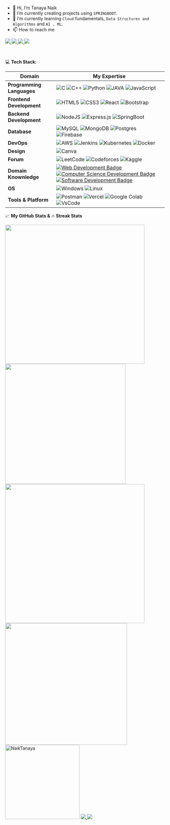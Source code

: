 
<!--[![Hello World, I'm Tanaya!](assets/tanaya.gif)](https://github.com/NaikTanaya) -->

- 👋 Hi, I’m Tanaya Naik
- 👀 I’m currently creating projects using ```SPRINGBOOT```.
- 🌱 I’m currently learning ```Cloud``` fundamentals, ```Data Structures and Algorithms``` and ```AI , ML```.
- 📫 How to reach me 
<p>
    <a href='https://www.linkedin.com/in/tanaya-naik-92247622a/' target='_blank'>
        <img src='https://img.shields.io/badge/linkedin%20-%230077B5.svg?&style=for-the-badge&logo=linkedin&logoColor=white'/>
    </a>
    <a href='https://tanaya-portfolio.vercel.app/' target='_blank'>
        <img src='https://img.shields.io/badge/Portfolio-%23000000.svg?style=for-the-badge&logo=firefox&logoColor=#FF7139'/>
    </a>
    <a href='https://twitter.com/TanayaNaik3' target='_blank'>
        <img src='https://img.shields.io/badge/Twitter-1DA1F2?style=for-the-badge&logo=twitter&logoColor=white'/>
    </a>
    <a href='#' target='_blank'>
        <img src='https://img.shields.io/badge/Instagram-E4405F?style=for-the-badge&logo=instagram&logoColor=white'/>
    </a>
</p>
<br>

💻 **Tech Stack:**

Domain | My Expertise
--- | --- 
**Programming Languages**  | ![C](https://img.shields.io/badge/C-00599C?style=flat&logo=c&logoColor=white) ![C++](https://img.shields.io/badge/c++-%2300599C.svg?style=flat&logo=c%2B%2B&logoColor=white) ![Python](https://img.shields.io/badge/python-3670A0?style=flat&logo=python&logoColor=ffdd54) ![JAVA](https://img.shields.io/badge/Java-ED8B00?style=flat&logo=java&logoColor=white) ![JavaScript](https://img.shields.io/badge/javascript-%23323330.svg?style=flat&logo=javascript&logoColor=%23F7DF1E) 
**Frontend Development**  |![HTML5](https://img.shields.io/badge/html5-%23E34F26.svg?style=flat&logo=html5&logoColor=white) ![CSS3](https://img.shields.io/badge/css3-%231572B6.svg?style=flat&logo=css3&logoColor=white) ![React](https://img.shields.io/badge/react-%2320232a.svg?style=flat&logo=react&logoColor=%2361DAFB) ![Bootstrap](https://img.shields.io/badge/bootstrap-%23563D7C.svg?style=flat&logo=bootstrap&logoColor=white)
**Backend Development**  | ![NodeJS](https://img.shields.io/badge/node.js-6DA55F?style=flat&logo=node.js&logoColor=white) ![Express.js](https://img.shields.io/badge/express.js-%23404d59.svg?style=flat&logo=express&logoColor=%2361DAFB) ![SpringBoot](https://img.shields.io/badge/springBoot-%236DB33F.svg?style=flat&logo=spring&logoColor=white)
**Database**  |![MySQL](https://img.shields.io/badge/mysql-4479A1.svg?style=flat&logo=mysql&logoColor=white) ![MongoDB](https://img.shields.io/badge/MongoDB-%234ea94b.svg?style=flat&logo=mongodb&logoColor=white) ![Postgres](https://img.shields.io/badge/postgres-%23316192.svg?style=flat&logo=postgresql&logoColor=white) ![Firebase](https://img.shields.io/badge/firebase-a08021?style=flat&logo=firebase&logoColor=ffcd34)
**DevOps**  | ![AWS](https://img.shields.io/badge/AWS-%23FF9900.svg?style=flat&logo=amazon-aws&logoColor=white) ![Jenkins](https://img.shields.io/badge/jenkins-%232C5263.svg?style=flat&logo=jenkins&logoColor=white) ![Kubernetes](https://img.shields.io/badge/kubernetes-%23326ce5.svg?style=flat&logo=kubernetes&logoColor=white) ![Docker](https://img.shields.io/badge/docker-%230db7ed.svg?style=flat&logo=docker&logoColor=white)
**Design**  | ![Canva](https://img.shields.io/badge/Canva-%2300C4CC.svg?style=flat&logo=Canva&logoColor=white)
**Forum**  | ![LeetCode](https://img.shields.io/badge/LeetCode-000000?style=flat&logo=LeetCode&logoColor=#d16c06) ![Codeforces](https://img.shields.io/badge/Codeforces-445f9d?style=flat&logo=Codeforces&logoColor=white) ![Kaggle](https://img.shields.io/badge/Kaggle-035a7d?style=flat&logo=kaggle&logoColor=white)
**Domain Knownledge**  | [![Web Development Badge](https://img.shields.io/badge/-Web%20Development-01D277?style=flat&logoColor=white)](https://github.com/BEPb/BEPb) [![Computer Science Development Badge](https://img.shields.io/badge/-Computer%20Science-FAB040?style=flat&logoColor=white)](https://github.com/search?q=user%3ABEPb&type=Repositories) [![Software Development Badge](https://img.shields.io/badge/-Software%20Development-FF6600?style=flat&logoColor=white)](https://github.com/search?q=user%3ABEPb&type=Repositories) 
**OS**  | ![Windows](https://img.shields.io/badge/Windows-0078D6?style=flat&logo=windows&logoColor=white) ![Linux](https://img.shields.io/badge/Linux-FCC624?style=flat&logo=linux&logoColor=black)
**Tools & Platform**  | ![Postman](https://img.shields.io/badge/Postman-FF6C37?style=flat&logo=Postman&logoColor=white) ![Vercel](https://img.shields.io/badge/vercel-%23000000.svg?style=flat&logo=vercel&logoColor=white) ![Google Colab](https://img.shields.io/badge/Colab-F9AB00?logo=googlecolab&color=525252) ![VsCode](https://img.shields.io/badge/-vscode-0066ff?logo=%22visual-studio%22) 


<!--🔥 **Streak Stats**

 <img width="450em" height="280em" src="https://github-readme-streak-stats.herokuapp.com/?user=ryo-ma&theme=black-ice" alt="mystats"  />-->


📈 **My GitHub Stats &** 🔥 **Streak Stats**
<!--<p  align="left"> 
<a href="https://github.com/NaikTanaya">
    <img height="180em" src="https://github-readme-stats-sigma-five.vercel.app/api?username=NaikTanaya&show_icons=true&hide_border=true&theme=algolia&include_all_commits=true&count_private=true" alt=""/>
    <img height="180em" src="http://github-profile-summary-cards.vercel.app/api/cards/repos-per-language?username=NaikTanaya&theme=algolia&include_all_commits=true&count_private=true" alt=""/>
    <img height="180em" src="https://github-profile-summary-cards.vercel.app/api/cards/profile-details?username=NaikTanaya&theme=algolia" alt="NaikTanaya"/>
    <!-- <img height="180em" src="https://github-readme-stats-sigma-five.vercel.app/api/top-langs/?username=sanket95droid&theme=algolia&hide_border=true&hide=c%2B%2B&layout=compact"/> -->
<!--</a>
</p>-->

<div>
  <img width="440px"  src="https://github-readme-stats-sigma-five.vercel.app/api?username=NaikTanaya&show_icons=true&theme=algolia">
  <img width="380px"  src="https://github-readme-stats.anuraghazra1.vercel.app/api/top-langs/?username=NaikTanaya&layout=compact&theme=algolia&include_all_commits=true&count_private=true" />
  <img width="440px" src="https://github-readme-activity-graph.vercel.app/graph?username=NaikTanaya&theme=react-dark&include_all_commits=true&count_private=true">
  <img width="385px" src="https://github-readme-streak-stats.herokuapp.com/?user=NaikTanaya&theme=algolia" />
</div>

  
  <img height="235em" src="https://github-profile-summary-cards.vercel.app/api/cards/profile-details?username=NaikTanaya&theme=algolia&hide_border=true" alt="NaikTanaya"/>
  
<a href="https://visitcount.itsvg.in">
  <img src="https://visitcount.itsvg.in/api?id=sanket95droid&label=Profile%20Views&color=0&icon=0&pretty=true" />
</a>


  <img src="https://capsule-render.vercel.app/api?type=waving&color=gradient&height=60&section=footer"/>

